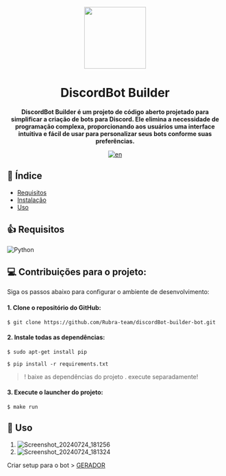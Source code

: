 <div align="center">

[<img src="https://github.com/user-attachments/assets/5dd55874-a557-4bb7-986f-ebfb74a28277" width="144"/>](https://hydralauncher.site)

  <h1 align="center">DiscordBot Builder</h1>
  
  <p align="center">
   <strong>DiscordBot Builder é um projeto de código aberto projetado para simplificar a criação de bots para Discord. Ele elimina a necessidade de programação complexa, proporcionando aos usuários uma interface intuitiva e fácil de usar para personalizar seus bots conforme suas preferências.</strong>  
  </p>


[![en](https://img.shields.io/badge/lang-en-green.svg)](README.en.md)

</div>

## 📝 Índice

- [Requisitos](#-Requisitos)
- [Instalação](#-Instalação)
- [Uso](#-Uso)

## 👍 Requisitos

![Python](https://img.shields.io/badge/python3-%23CC3.svg?style=for-the-badge&logo=python&logoColor=white)

## 💻 Contribuições para o projeto:

Siga os passos abaixo para configurar o ambiente de desenvolvimento:

#### 1. Clone o repositório do GitHub:

```
$ git clone https://github.com/Rubra-team/discordBot-builder-bot.git
```


#### 2. Instale todas as dependências:

```
$ sudo apt-get install pip
```
```
$ pip install -r requirements.txt
```
> !
> baixe as dependências do projeto .
 execute separadamente!

#### 3. Execute o launcher do projeto:

```
$ make run
```

## 🚀 Uso
1. ![Screenshot_20240724_181256](https://github.com/user-attachments/assets/21a85d9b-ff58-492d-b67f-747a94732783)
2. ![Screenshot_20240724_181324](https://github.com/user-attachments/assets/cef32cbb-a34c-4c83-9116-7a24809cb582)


Criar setup para o bot > [GERADOR](https://discord-bot-builder.fly.dev/)

